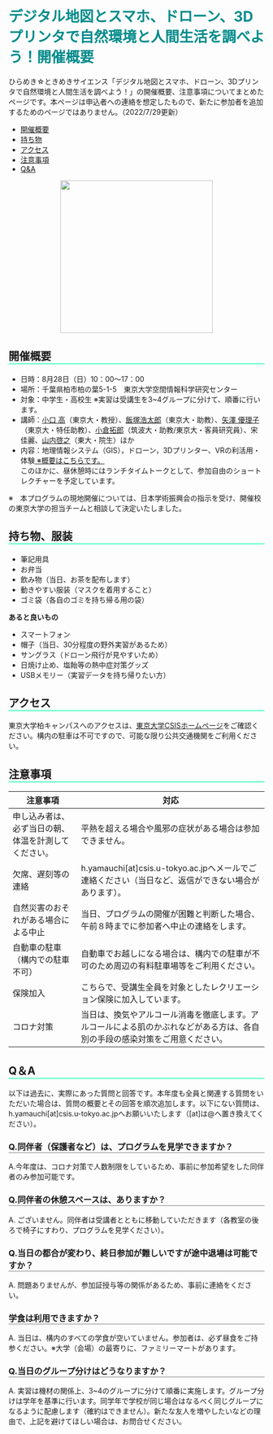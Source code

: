 <style>
h1{
color:darkcyan
}

h2{
  border-bottom: solid 3px #7fffd4
}
.img{text-align:center
}

h3{
  border-bottom: solid 1px gray
}
.img{text-align:center
}


</style>


# デジタル地図とスマホ、ドローン、3Dプリンタで自然環境と人間生活を調べよう！開催概要
ひらめき☆ときめきサイエンス「デジタル地図とスマホ、ドローン、3Dプリンタで自然環境と人間生活を調べよう！」の開催概要、注意事項についてまとめたページです。本ページは申込者への連絡を想定したもので、新たに参加者を追加するためのページではありません。（2022/7/29更新）

- [開催概要](#1)
- [持ち物](#2)
- [アクセス](#3)
- [注意事項](#4)
- [Q&A](#5)

<div class="img"> <img src="https://blogger.googleusercontent.com/img/b/R29vZ2xl/AVvXsEio8hNDsR2RnwMSIFOaBMSbI61YgIKSSUEgxA0KPBRhTXYSYVSKx0wZSoJLcq6C2lMGnHm-VhdwzL_vrp5LcthC6XPUsDe7ct0MOok7KT-GDsEjrMch22gHUUiBrWXaIEwmLIh26gdiNxr7gCVsujH8esXXJZwUE8KF-zOVw8n1ijDtNr3yXFZH4j2EYQ/s2298/hiratoki_poster_2022.jpg" width=300px></div>

## <a name="1"></a>開催概要

- 日時：8月28日（日）10：00～17：00
- 場所：千葉県柏市柏の葉5-1-5　東京大学空間情報科学研究センター
- 対象：中学生・高校生 ※実習は受講生を3~4グループに分けて、順番に行います。
- 講師：[小口 高](http://oguchaylab.csis.u-tokyo.ac.jp/members.html)（東京大・教授）、[飯塚浩太郎](https://kiizuka.wixsite.com/website/)（東京大・助教）、[矢澤 優理子](https://yurikoyazawa.wixsite.com/yazawayuriko)（東京大・特任助教）、[小倉拓郎](https://www.geoguraphy.com/)（筑波大・助教/東京大・客員研究員）、宋佳麗、[山内啓之](https://researchmap.jp/hyamauchi/)（東大・院生）ほか
- 内容：地理情報システム（GIS），ドローン，3Dプリンター、VRの利活用・体験[ ※概要はこちらです。](https://www.jsps.go.jp/hirameki/21ht0000/21ht0053.pdf) <br>このほかに、昼休憩時にはランチタイムトークとして、参加自由のショートレクチャーを予定しています。

※　本プログラムの現地開催については、日本学術振興会の指示を受け、開催校の東京大学の担当チームと相談して決定いたしました。

## <a name="2"></a>持ち物、服装

- 筆記用具
- お弁当
- 飲み物（当日、お茶を配布します）
- 動きやすい服装（マスクを着用すること）
- ゴミ袋（各自のゴミを持ち帰る用の袋）

**あると良いもの**

- スマートフォン
-  帽子（当日、30分程度の野外実習があるため）
- サングラス（ドローン飛行が見やすいため）
- 日焼け止め、塩飴等の熱中症対策グッズ
- USBメモリー（実習データを持ち帰りたい方）

## <a name="3"></a>アクセス
東京大学柏キャンパスへのアクセスは、[東京大学CSISホームページ](http://www.csis.u-tokyo.ac.jp/location/)をご確認ください。構内の駐車は不可ですので、可能な限り公共交通機関をご利用ください。

## <a name="4"></a>注意事項

|注意事項|対応|
|---|---|
|申し込み者は、必ず当日の朝、体温を計測してください。|平熱を超える場合や風邪の症状がある場合は参加できません。|
|欠席、遅刻等の連絡|h.yamauchi[at]csis.u-tokyo.ac.jpへメールでご連絡ください（当日など、返信ができない場合があります）。|
|自然災害のおそれがある場合による中止|当日、プログラムの開催が困難と判断した場合、午前８時までに参加者へ中止の連絡をします。|
|自動車の駐車（構内での駐車不可）|自動車でお越しになる場合は、構内での駐車が不可のため周辺の有料駐車場等をご利用ください。|
|保険加入|こちらで、受講生全員を対象としたレクリエーション保険に加入しています。|
|コロナ対策|当日は、換気やアルコール消毒を徹底します。アルコールによる肌のかぶれなどがある方は、各自別の手段の感染対策をご用意ください。|

## <a name="5"></a>Q＆A
以下は過去に、実際にあった質問と回答です。本年度も全員と関連する質問をいただいた場合は、質問の概要とその回答を順次追加します。以下にない質問は、h.yamauchi[at]csis.u-tokyo.ac.jpへお願いいたします（[at]は@へ置き換えてください）。

### Q.同伴者（保護者など）は、プログラムを見学できますか？
A.今年度は、コロナ対策で人数制限をしているため、事前に参加希望をした同伴者のみ参加可能です。

### Q.同伴者の休憩スペースは、ありますか？
A. ございません。同伴者は受講者とともに移動していただきます（各教室の後ろで椅子にすわり、プログラムを見学ください）。

### Q.当日の都合が変わり、終日参加が難しいですが途中退場は可能ですか？
A. 問題ありませんが、参加証授与等の関係があるため、事前に連絡をください。

### 学食は利用できますか？
A. 当日は、構内のすべての学食が空いていません。参加者は、必ず昼食をご持参ください。※大学（会場）の最寄りに、ファミリーマートがあります。

### Q.当日のグループ分けはどうなりますか？
A. 実習は機材の関係上、3~4のグループに分けて順番に実施します。グループ分けは学年を基準に行います。同学年で学校が同じ場合はなるべく同じグループになるように配慮します（確約はできません）。新たな友人を増やしたいなどの理由で、上記を避けてほしい場合は、お問合せください。